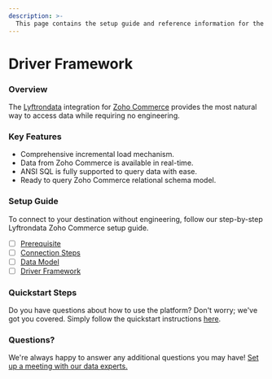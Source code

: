 ```yaml
---
description: >-
  This page contains the setup guide and reference information for the Zoho Commerce source connector.
---
```


# Driver Framework

### Overview

The [Lyftrondata](https://www.lyftrondata.com/) integration for [Zoho Commerce](https://www.lyftrondata.com/integration/sales-analytics/zoho-commerce/) provides the most natural way to access data while requiring no engineering.

### Key Features

* Comprehensive incremental load mechanism.
* Data from Zoho Commerce is available in real-time.&#x20;
* ANSI SQL is fully supported to query data with ease.
* Ready to query Zoho Commerce relational schema model.

### Setup Guide

To connect to your destination without engineering, follow our step-by-step Lyftrondata Zoho Commerce setup guide.

* [ ] [Prerequisite](../prerequisite.md)
* [ ] [Connection Steps](../connection-steps.md)
* [ ] [Data Model](../data-model/erd.md)
* [ ] [Driver Framework](../driver-framework/)

### Quickstart Steps

Do you have questions about how to use the platform? Don't worry; we've got you covered. Simply follow the quickstart instructions [here](../driver-framework/README.md).

### Questions? <a href="#questions" id="questions"></a>

We're always happy to answer any additional questions you may have! [Set up a meeting with our data experts.](https://www.lyftrondata.com/book-a-meeting/)



